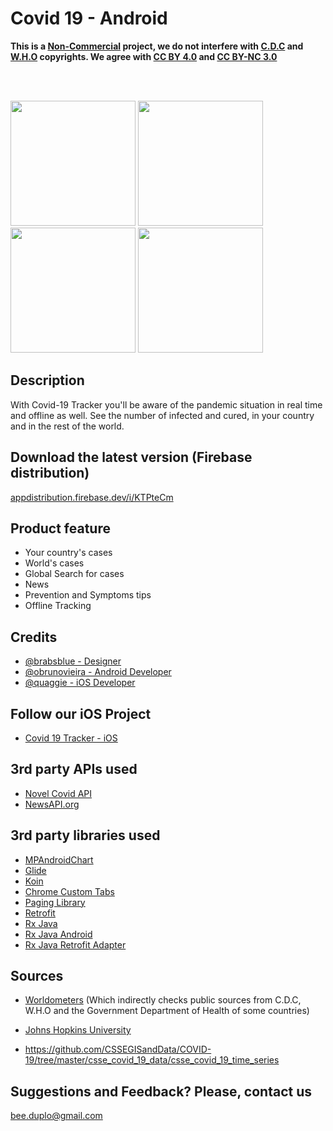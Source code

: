 # Covid 19 - Android

**This is a <ins>Non-Commercial</ins> project, we do not interfere with [C.D.C](https://wwwnc.cdc.gov/eid/page/copyright-and-disclaimers) and [W.H.O](https://www.who.int/about/who-we-are/publishing-policies/copyright) copyrights.  We agree with [CC BY 4.0](https://creativecommons.org/licenses/by/4.0/) and [CC BY-NC 3.0](https://creativecommons.org/licenses/by-nc/3.0/igo/)**

<br>
<br>

<p float="left">
     <img src="prints/image10.png" width="200"/>
     <img src="prints/image20.png" width="200"/>
     <img src="prints/image30.png" width="200"/>
     <img src="prints/image40.png" width="200"/>
</p>

## Description

With Covid-19 Tracker you'll be aware of the pandemic situation in real time and offline as well. 
See the number of infected and cured, in your country and in the rest of the world.

## Download the latest version (Firebase distribution)
[appdistribution.firebase.dev/i/KTPteCm](appdistribution.firebase.dev/i/KTPteCm)

## Product feature
- Your country's cases
- World's cases
- Global Search for cases
- News
- Prevention and Symptoms tips
- Offline Tracking

## Credits
- [@brabsblue - Designer](https://www.linkedin.com/in/barbara-schoen/)
- [@obrunovieira - Android Developer](https://www.linkedin.com/in/obrunovieira/)
- [@quaggie - iOS Developer](https://www.linkedin.com/in/jonathanbijos/)

## Follow our iOS Project
- [Covid 19 Tracker - iOS](https://github.com/Quaggie/Covid-19Tracker)

## 3rd party APIs used
- [Novel Covid API](https://github.com/NovelCOVID/API)
- [NewsAPI.org](https://newsapi.org)

## 3rd party libraries used
- [MPAndroidChart](https://github.com/PhilJay/MPAndroidChart)
- [Glide](https://github.com/bumptech/glide)
- [Koin](https://github.com/InsertKoinIO/koin)
- [Chrome Custom Tabs](https://developer.chrome.com/multidevice/android/customtabs)
- [Paging Library](https://developer.android.com/topic/libraries/architecture/paging)
- [Retrofit](https://github.com/square/retrofit)
- [Rx Java](https://github.com/ReactiveX/RxJava)
- [Rx Java Android](https://github.com/ReactiveX/RxAndroid)
- [Rx Java Retrofit Adapter](https://github.com/akarnokd/RxJavaRetrofitAdapter)

## Sources
* [Worldometers](https://www.worldometers.info/coronavirus/)
(Which indirectly checks public sources from C.D.C, W.H.O and the Government Department of Health of some countries)

* [Johns Hopkins University](https://hub.jhu.edu/novel-coronavirus-information/)

* https://github.com/CSSEGISandData/COVID-19/tree/master/csse_covid_19_data/csse_covid_19_time_series

## Suggestions and Feedback? Please, contact us
bee.duplo@gmail.com

